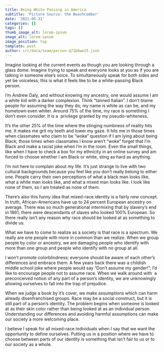 ```yaml
---
title: Being White Passing in America
subtitle: 'Picture Source: the Beachcomber'
date: '2021-05-31'
categories: []
tags: []
thumb_image_alt: lorem-ipsum
image_alt: lorem-ipsum
image_position: top
template: post
author: src/data/team/person-q71b6we25.json
---
```

Imagine looking at the current events as though you are looking through a glass dome. Imagine trying to speak and everyone looks at you as if you are talking in someone else’s voice. To simultaneously speak for both sides and yet be voiceless; this is what it feels like to be a white-passing Black person. 


I’m Andrew Daly, and without knowing my ancestry, one would assume I am a white kid with a darker complexion. Think “tanned Italian”. I don’t blame people for assuming the way they do; my name is white as can be, and my hometown even whiter. Around 75% of the time, my race is something I don’t even consider. It is a  privilege granted by my pseudo-whiteness. 

It’s the other 25% of the time where the stinging numbness of reality hits me. It makes me grit my teeth and lower my gaze. It hits me in those times when classmates who claim to be “woke” question if I am lying about being Black; those times when classmates I know aren’t “woke” forget that I’m Black and make a racist joke when I’m in the room. Even the small things, like when I have to check a box for my ethnicity in an online survey and am forced to choose whether I am Black or white, sting as hard as anything. 

I’m not here to complain about my life. It’s just strange to live with two cultural backgrounds because you feel like you don’t really belong to either one. People carry their own perceptions of what a black man looks like, what a white man looks like, and what a mixed man looks like. I look like none of them, so I am treated as none of them. 

There’s also this funny idea that mixed-race identity is a fairly new concept. In truth, African-Americans have up to 24 percent European ancestry on average. There was so much generational intermixing that by slavery’s end in 1861, there were descendants of slaves who looked 100% European. So there really isn’t any reason why race should be looked at as something to divide us.

What we have to come to realize as a society is that race is a spectrum. We really are one people with more in common than we realize. When we group people by color or ancestry, we are damaging people who identify with more than one group and people who identify with no group at all.

I won’t promote colorblindness; everyone should be aware of each other’s differences and embrace them. A few years back there was a childish middle school joke where people would say “Don’t assume my gender!”; I’d like to encourage people not to assume race. When we walk around with  a preconceived notion of any part of a person’s identity, we are unknowingly allowing ourselves to fall into the trap of prejudice.

When we judge a book by it’s cover, we make assumptions which can harm already disenfranchised groups. Race may be a social construct, but it is still part of a person’s identity. The problem begins when someone is looked at as their skin color rather than being looked at as an individual person. Understanding our differences and avoiding harmful assumptions can make our society a more welcoming place.

I believe I speak for all mixed-race individuals when I say that we want the opportunity to define ourselves. Putting us in a position where we have to choose between parts of our identity is something that isn’t fair to us or to our society as a whole.
